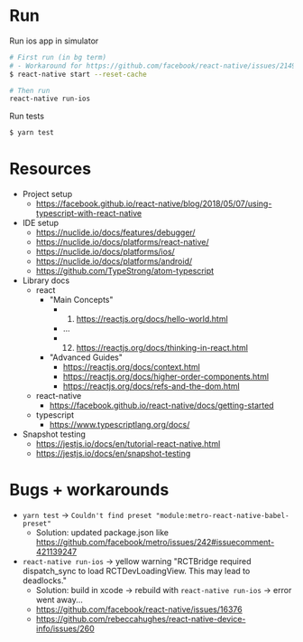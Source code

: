 # Run

Run ios app in simulator
```sh
# First run (in bg term)
# - Workaround for https://github.com/facebook/react-native/issues/21490#issuecomment-427240356
$ react-native start --reset-cache

# Then run
react-native run-ios
```

Run tests
```sh
$ yarn test
```

# Resources
- Project setup
  - https://facebook.github.io/react-native/blog/2018/05/07/using-typescript-with-react-native
- IDE setup
  - https://nuclide.io/docs/features/debugger/
  - https://nuclide.io/docs/platforms/react-native/
  - https://nuclide.io/docs/platforms/ios/
  - https://nuclide.io/docs/platforms/android/
  - https://github.com/TypeStrong/atom-typescript
- Library docs
  - react
    - "Main Concepts"
      - 1. https://reactjs.org/docs/hello-world.html
      - ...
      - 12. https://reactjs.org/docs/thinking-in-react.html
    - "Advanced Guides"
      - https://reactjs.org/docs/context.html
      - https://reactjs.org/docs/higher-order-components.html
      - https://reactjs.org/docs/refs-and-the-dom.html
  - react-native
    - https://facebook.github.io/react-native/docs/getting-started
  - typescript
    - https://www.typescriptlang.org/docs/
- Snapshot testing
  - https://jestjs.io/docs/en/tutorial-react-native.html
  - https://jestjs.io/docs/en/snapshot-testing

# Bugs + workarounds
- `yarn test` -> `Couldn't find preset "module:metro-react-native-babel-preset"`
  - Solution: updated package.json like https://github.com/facebook/metro/issues/242#issuecomment-421139247
- `react-native run-ios` -> yellow warning "RCTBridge required dispatch_sync to load RCTDevLoadingView. This may lead to deadlocks."
  - Solution: build in xcode -> rebuild with `react-native run-ios` -> error went away...
  - https://github.com/facebook/react-native/issues/16376
  - https://github.com/rebeccahughes/react-native-device-info/issues/260
